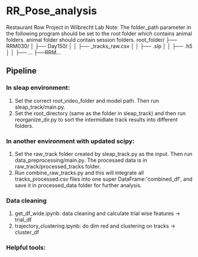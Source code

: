# RR_Pose_analysis
Restaurant Row Project in Wilbrecht Lab
Note: The folder_path parameter in the following program should be set to the root folder which contains animal folders. animal folder should contain session folders.
root_folder/
    ├── RRM030/
    │   ├── Day150/
    │   │   ├── _tracks_raw.csv
    │   │   ├── .slp
    │   │   ├── .h5
    │   │   ├── ...
    ├──RRM...
## Pipeline
### In sleap environment:
1. Set the correct root_video_folder and model path. Then run sleap_track/main.py.
2. Set the root_directory (same as the folder in sleap_track) and then run reorganize_dir.py to sort the intermidiate track results into different folders.

### In another environment with updated scipy:
1. Set the raw_track folder created by sleap_track.py as the input. Then run data_preprocessing/main.py. The processed data is in raw_track/processed_tracks folder.
2. Run combine_raw_tracks.py and this will integrate all tracks_processed.csv files into one super DataFrame:'combined_df', and save it in processed_data folder for further analysis.

### Data cleaning
1. get_df_wide.ipynb: data cleaning and calculate trial wise features -> trial_df
2. trajectory_clustering.ipynb: do dim red and clustering on tracks -> cluster_df

### Helpful tools: